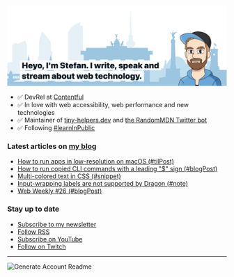 <img alt="Heyo, I'm Stefan. I write and speak about web technology." src="https://raw.githubusercontent.com/stefanjudis/stefanjudis/main/screenshot.png">

- ✅ DevRel at [Contentful](https://www.contentful.com)
- ✅ In love with web accessibility, web performance and new technologies
- ✅ Maintainer of [tiny-helpers.dev](https://tiny-helpers.dev) and [the RandomMDN Twitter bot](https://twitter.com/randomMDN)
- ✅ Following [#learnInPublic](https://www.stefanjudis.com/today-i-learned/)
### Latest articles on [my blog](https://www.stefanjudis.com)

<!-- BLOG-POST-LIST:START -->
- [How to run apps in low-resolution on macOS (#tilPost)](https://www.stefanjudis.com/today-i-learned/how-to-run-apps-in-low-resolution-on-macos/)
- [How to run copied CLI commands with a leading "$" sign (#blogPost)](https://www.stefanjudis.com/blog/how-to-run-commands-with-a-leading-usd-sign/)
- [Multi-colored text in CSS (#snippet)](https://www.stefanjudis.com/snippets/multi-colored-text-in-css/)
- [Input-wrapping labels are not supported by Dragon (#note)](https://www.stefanjudis.com/notes/input-wrapping-labels-are-not-supported-by-dragon/)
- [Web Weekly #26 (#blogPost)](https://www.stefanjudis.com/blog/web-weekly-26/)
<!-- BLOG-POST-LIST:END -->

### Stay up to date

- [Subscribe to my newsletter](https://www.stefanjudis.com/newsletter/)
- [Follow RSS](https://www.stefanjudis.com/feeds/)
- [Subscribe on YouTube](https://youtube.com/c/stefanjudis)
- [Follow on Twitch](https://www.twitch.tv/stefanjudis)

---

![Generate Account Readme](https://github.com/stefanjudis/stefanjudis/workflows/Generate%20Account%20Readme/badge.svg)
